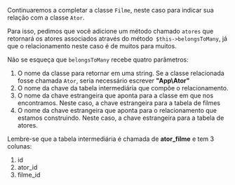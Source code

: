 Continuaremos a completar a classe `Filme`, neste caso para indicar sua relação com a classe `Ator`.

Para isso, pedimos que você adicione um método chamado `atores` que retornará os atores associados através do método` $this->belongsToMany`, já que o relacionamento neste caso é de muitos para muitos.

Não se esqueça que `belongsToMany` recebe quatro parâmetros:

1. O nome da classe para retornar em uma string. Se a classe relacionada fosse chamada `Ator`, seria necessário escrever **"App\Ator"**
2. O nome da chave da tabela intermediária que compõe o relacionamento.
3. O nome da chave estrangeira que aponta para a classe em que nos encontramos. Neste caso, a chave estrangeira para a tabela de filmes
4. O nome da chave estrangeira que aponta para o relacionamento que estamos construindo. Neste caso, a chave estrangeira para a tabela de atores.

Lembre-se que a tabela intermediária é chamada de **ator_filme** e tem 3 colunas:

1. id
2. ator_id
3. filme_id